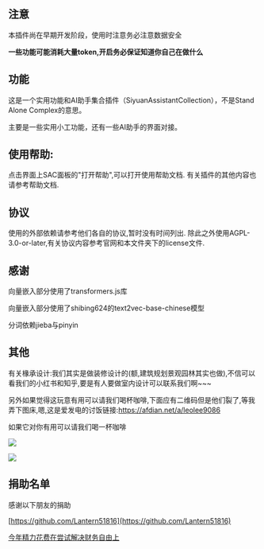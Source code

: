 ## 注意

本插件尚在早期开发阶段，使用时注意务必注意数据安全

**一些功能可能消耗大量token,开启务必保证知道你自己在做什么**

## 功能

这是一个实用功能和AI助手集合插件（SiyuanAssistantCollection），不是Stand Alone Complex的意思。

主要是一些实用小工功能，还有一些AI助手的界面对接。

## 使用帮助:

点击界面上SAC面板的"打开帮助",可以打开使用帮助文档.
有关插件的其他内容也请参考帮助文档.

## 协议

使用的外部依赖请参考他们各自的协议,暂时没有时间列出.
除此之外使用AGPL-3.0-or-later,有关协议内容参考官网和本文件夹下的license文件.


## 感谢

向量嵌入部分使用了transformers.js库

向量嵌入部分使用了shibing624的text2vec-base-chinese模型

分词依赖jieba与pinyin

## 其他

有关椽承设计:我们其实是做装修设计的(额,建筑规划景观园林其实也做),不信可以看我们的小红书和知乎,要是有人要做室内设计可以联系我们啊~~~

另外如果觉得这玩意有用可以请我们喝杯咖啡,下面应有二维码但是他们裂了,等我弄下图床,嗯,这是爱发电的讨饭链接:https://afdian.net/a/leolee9086


如果它对你有用可以请我们喝一杯咖啡

![](https://ccds-1300128285.cos.ap-guangzhou.myqcloud.com/%E5%BE%AE%E4%BF%A1%E6%94%B6%E6%AC%BE%E7%A0%811.jpg)

![](https://ccds-1300128285.cos.ap-guangzhou.myqcloud.com/%E6%94%AF%E4%BB%98%E5%AE%9D%E6%94%B6%E6%AC%BE%E7%A0%811.jpg)

## 捐助名单

感谢以下朋友的捐助

[https://github.com/Lantern51816](https://github.com/Lantern51816)

[今年精力花费在尝试解决财务自由上](https://2596981615@qq.com)
